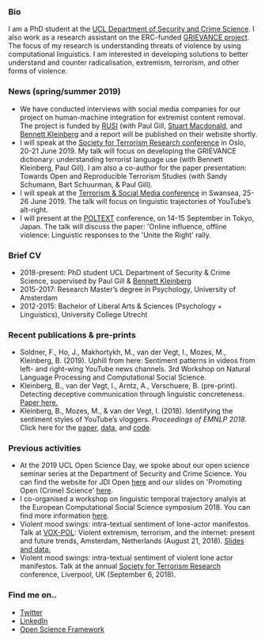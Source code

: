 ### Bio
I am a PhD student at the [UCL Department of Security and Crime Science](http://www.ucl.ac.uk/jill-dando-institute). I also work as a research assistant on the ERC-funded [GRIEVANCE project](https://www.grievance-erc.com/). The focus of my research is understanding threats of violence by using computational linguistics. I am interested in developing solutions to better understand and counter radicalisation, extremism, terrorism, and other forms of violence.

### News (spring/summer 2019)
- We have conducted interviews with social media companies for our project on human-machine integration for extremist content removal. The project is funded by [RUSI](https://rusi.org/) (with Paul Gill, [Stuart Macdonald](http://www.swansea.ac.uk/staff/law/stuartmacdonald/), and [Bennett Kleinberg](https://bkleinberg.net/) and a report will be published on their website shortly. 
- I will speak at the [Society for Terrorism Research conference](https://www.societyforterrorismresearch.org/international-conference-2019) in Oslo, 20-21 June 2019. My talk will focus on developing the GRIEVANCE dictionary: understanding terrorist language use (with Bennett Kleinberg, Paul Gill). I am also a co-author for the paper presentation: Towards Open and Reproducible Terrorism Studies (with Sandy Schumann, Bart Schuurman, & Paul Gill). 
- I will speak at the [Terrorism & Social Media conference](http://terrorismandsocialmedia.com/) in Swansea, 25-26 June 2019. The talk will focus on linguistic trajectories of YouTube’s alt-right. 
- I will present at the [POLTEXT](https://www.poltextconference.org/) conference, on 14-15 September in Tokyo, Japan. The talk will discuss the paper: 'Online influence, offline violence: Linguistic responses to the 'Unite the Right' rally.

### Brief CV 
- 2018-present: PhD student UCL Department of Security & Crime Science, supervised by Paul Gill & [Bennett Kleinberg](https://bkleinberg.net/) 
- 2015-2017: Research Master’s degree in Psychology, University of Amsterdam 
- 2012-2015: Bachelor of Liberal Arts & Sciences (Psychology + Linguistics), University College Utrecht 

### Recent publications & pre-prints
- Soldner, F., Ho, J., Makhortykh, M., van der Vegt, I., Mozes, M., Kleinberg, B. (2019). Uphill from here: Sentiment patterns in videos from left- and right-wing YouTube news channels. 3rd Workshop on Natural Language Processing and Computational Social Science. 
- Kleinberg, B., van der Vegt, I., Arntz, A., Verschuere, B. (pre-print). Detecting deceptive communication through linguistic concreteness. [Paper here.](https://psyarxiv.com/p3qjh/download/?format=pdf)
- Kleinberg, B., Mozes, M., & van der Vegt, I. (2018). Identifying the sentiment styles of YouTube’s vloggers. _Proceedings of EMNLP 2018._ Click here for the [paper](https://arxiv.org/abs/1808.09722), [data](https://github.com/ben-aaron188/narrative_structures), and [code](https://github.com/ben-aaron188/naive_context_sentiment).

### Previous activities
- At the 2019 UCL Open Science Day, we spoke about our open science seminar series at the Department of Security and Crime Science. You can find the website for JDI Open [here](jdiopen.github.io) and our slides on 'Promoting Open (Crime) Science' [here](https://jdiopen.github.io/jdiopen.github.io/osday.pdf). 
- I co-organised a workshop on linguistic temporal trajectory analyis at the European Computational Social Science symposium 2018. You can find more information [here](https://bkleinberg.net/ltta_workshop/).
- Violent mood swings: intra-textual sentiment of lone-actor manifestos. Talk at [VOX-POL](https://www.voxpol.eu/): Violent extremism, terrorism, and the internet: present and future trends, Amsterdam, Netherlands (August 21, 2018). [Slides and data.](https://osf.io/me7bz/)
- Violent mood swings: intra-textual sentiment of violent lone actor manifestos. Talk at the annual [Society for Terrorism Research](https://www.societyforterrorismresearch.org/) conference, Liverpool, UK (September 6, 2018). 

### Find me on..
- [Twitter](https://twitter.com/Isabellevdv)
- [LinkedIn](https://www.linkedin.com/in/isabellevdv/)
- [Open Science Framework](https://osf.io/ubrz6/)


